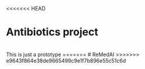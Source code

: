 <<<<<<< HEAD
# Antibiotics project
<br>
This is just a prototype 
=======
# ReMedAI
>>>>>>> e9643f864e38de9665499c9e1f7b896e55c51c6d
